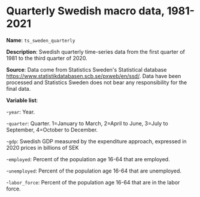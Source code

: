 # Quarterly Swedish macro data, 1981-2021

**Name**: ```ts_sweden_quarterly```

**Description**: Swedish quarterly time-series data from the first quarter of 1981 to the third quarter of 2020.

**Source**: Data come from Statistics Sweden's Statistical database https://www.statistikdatabasen.scb.se/pxweb/en/ssd/. Data have been processed and Statistics Sweden does not bear any responsibility for the final data.

**Variable list**:

-```year```: Year.

-```quarter```: Quarter. 1=January to March, 2=April to June, 3=July to September, 4=October to December.

-```gdp```: Swedish GDP measured by the expenditure approach, expressed in 2020 prices in billions of SEK

-```employed```: Percent of the population age 16-64 that are employed.

-```unemployed```: Percent of the population age 16-64 that are unemployed.

-```labor_force```: Percent of the population age 16-64 that are in the labor force.

